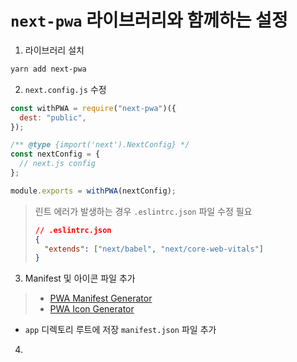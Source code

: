 # `next-pwa` 라이브러리와 함께하는 설정

1. 라이브러리 설치

```sh
yarn add next-pwa
```

2. `next.config.js` 수정

```js
const withPWA = require("next-pwa")({
  dest: "public",
});

/** @type {import('next').NextConfig} */
const nextConfig = {
  // next.js config
};

module.exports = withPWA(nextConfig);
```

> 린트 에러가 발생하는 경우 `.eslintrc.json` 파일 수정 필요
>
> ```json
> // .eslintrc.json
> {
>   "extends": ["next/babel", "next/core-web-vitals"]
> }
> ```

3. Manifest 및 아이콘 파일 추가

> - [PWA Manifest Generator](https://www.simicart.com/manifest-generator.html/)
> - [PWA Icon Generator](https://tools.crawlink.com/tools/pwa-icon-generator/)

- `app` 디렉토리 루트에 저장 `manifest.json` 파일 추가

4.
